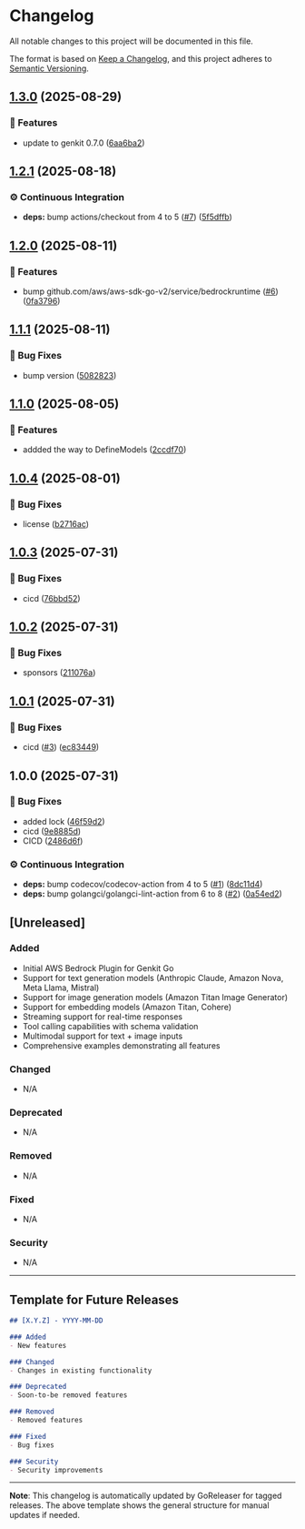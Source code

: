 # Changelog

All notable changes to this project will be documented in this file.

The format is based on [Keep a Changelog](https://keepachangelog.com/en/1.0.0/),
and this project adheres to [Semantic Versioning](https://semver.org/spec/v2.0.0.html).

## [1.3.0](https://github.com/xavidop/genkit-aws-bedrock-go/compare/v1.2.1...v1.3.0) (2025-08-29)

### 🚀 Features

* update to genkit 0.7.0 ([6aa6ba2](https://github.com/xavidop/genkit-aws-bedrock-go/commit/6aa6ba22f3205a359efdd9061219898d7b45e37a))

## [1.2.1](https://github.com/xavidop/genkit-aws-bedrock-go/compare/v1.2.0...v1.2.1) (2025-08-18)

### ⚙️ Continuous Integration

* **deps:** bump actions/checkout from 4 to 5 ([#7](https://github.com/xavidop/genkit-aws-bedrock-go/issues/7)) ([5f5dffb](https://github.com/xavidop/genkit-aws-bedrock-go/commit/5f5dffb078ae83f1ae064053d769d73497bfb940))

## [1.2.0](https://github.com/xavidop/genkit-aws-bedrock-go/compare/v1.1.1...v1.2.0) (2025-08-11)

### 🚀 Features

* bump github.com/aws/aws-sdk-go-v2/service/bedrockruntime ([#6](https://github.com/xavidop/genkit-aws-bedrock-go/issues/6)) ([0fa3796](https://github.com/xavidop/genkit-aws-bedrock-go/commit/0fa37961f5cf9de2f267845b7da1bcb1680f07cd))

## [1.1.1](https://github.com/xavidop/genkit-aws-bedrock-go/compare/v1.1.0...v1.1.1) (2025-08-11)

### 🐛 Bug Fixes

* bump version ([5082823](https://github.com/xavidop/genkit-aws-bedrock-go/commit/5082823a43e7b1ab338bc98fdfa07c65ff9212a8))

## [1.1.0](https://github.com/xavidop/genkit-aws-bedrock-go/compare/v1.0.4...v1.1.0) (2025-08-05)

### 🚀 Features

* addded the way to DefineModels ([2ccdf70](https://github.com/xavidop/genkit-aws-bedrock-go/commit/2ccdf708725ddbaf3ebfa64813b3b8d3a887309f))

## [1.0.4](https://github.com/xavidop/genkit-aws-bedrock-go/compare/v1.0.3...v1.0.4) (2025-08-01)

### 🐛 Bug Fixes

* license ([b2716ac](https://github.com/xavidop/genkit-aws-bedrock-go/commit/b2716acfe9cb845884819b0204dacf24368d387c))

## [1.0.3](https://github.com/xavidop/genkit-aws-bedrock-go/compare/v1.0.2...v1.0.3) (2025-07-31)

### 🐛 Bug Fixes

* cicd ([76bbd52](https://github.com/xavidop/genkit-aws-bedrock-go/commit/76bbd52fdb24e6373db78c50f189a69d7d01ddbe))

## [1.0.2](https://github.com/xavidop/genkit-aws-bedrock-go/compare/v1.0.1...v1.0.2) (2025-07-31)

### 🐛 Bug Fixes

* sponsors ([211076a](https://github.com/xavidop/genkit-aws-bedrock-go/commit/211076aac17031c280475a9ecd88bec4059a55b8))

## [1.0.1](https://github.com/xavidop/genkit-aws-bedrock-go/compare/v1.0.0...v1.0.1) (2025-07-31)

### 🐛 Bug Fixes

* cicd ([#3](https://github.com/xavidop/genkit-aws-bedrock-go/issues/3)) ([ec83449](https://github.com/xavidop/genkit-aws-bedrock-go/commit/ec834495cfe5053501961168326732d5485f346c))

## 1.0.0 (2025-07-31)

### 🐛 Bug Fixes

* added lock ([46f59d2](https://github.com/xavidop/genkit-aws-bedrock-go/commit/46f59d2a815338228787bcce76b3c240f2ae6ee6))
* cicd ([9e8885d](https://github.com/xavidop/genkit-aws-bedrock-go/commit/9e8885dd7c0c9f0a6d4d8f80659b28b021765f5c))
* CICD ([2486d6f](https://github.com/xavidop/genkit-aws-bedrock-go/commit/2486d6f77109fc77e9b3f93e6514f660065c3be8))

### ⚙️ Continuous Integration

* **deps:** bump codecov/codecov-action from 4 to 5 ([#1](https://github.com/xavidop/genkit-aws-bedrock-go/issues/1)) ([8dc11d4](https://github.com/xavidop/genkit-aws-bedrock-go/commit/8dc11d49ad2ce18265894f816953d17b5a533f6f))
* **deps:** bump golangci/golangci-lint-action from 6 to 8 ([#2](https://github.com/xavidop/genkit-aws-bedrock-go/issues/2)) ([0a54ed2](https://github.com/xavidop/genkit-aws-bedrock-go/commit/0a54ed2c4dc7c2b774da68f94a7fcc88d2d89008))

## [Unreleased]

### Added
- Initial AWS Bedrock Plugin for Genkit Go
- Support for text generation models (Anthropic Claude, Amazon Nova, Meta Llama, Mistral)
- Support for image generation models (Amazon Titan Image Generator)
- Support for embedding models (Amazon Titan, Cohere)
- Streaming support for real-time responses
- Tool calling capabilities with schema validation
- Multimodal support for text + image inputs
- Comprehensive examples demonstrating all features

### Changed
- N/A

### Deprecated
- N/A

### Removed
- N/A

### Fixed
- N/A

### Security
- N/A

---

## Template for Future Releases

```markdown
## [X.Y.Z] - YYYY-MM-DD

### Added
- New features

### Changed
- Changes in existing functionality

### Deprecated
- Soon-to-be removed features

### Removed
- Removed features

### Fixed
- Bug fixes

### Security
- Security improvements
```

---

**Note**: This changelog is automatically updated by GoReleaser for tagged releases. The above template shows the general structure for manual updates if needed.
